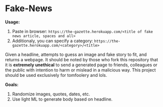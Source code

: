 # Fake-News

**Usage:**
1. Paste in browser: `https://the-gazette.herokuapp.com/<title of fake news article, spaces and all>`
2. Additionaly, you can specify a category: `https://the-gazette.herokuapp.com/<category>/<title>`


Given a headline, attempts to guess an image and fake story to fit, and returns a webpage. It should be noted by those who fork this repository that it is **extremely unethical** to send a generated page to friends, colleagues or the public with intention to harm or mislead in a malicious way. This project should be used exclusively for tomfoolery and lols.

**Goals:**
1. Randomize images, quotes, dates, etc.
2. Use light ML to generate body based on headline.
